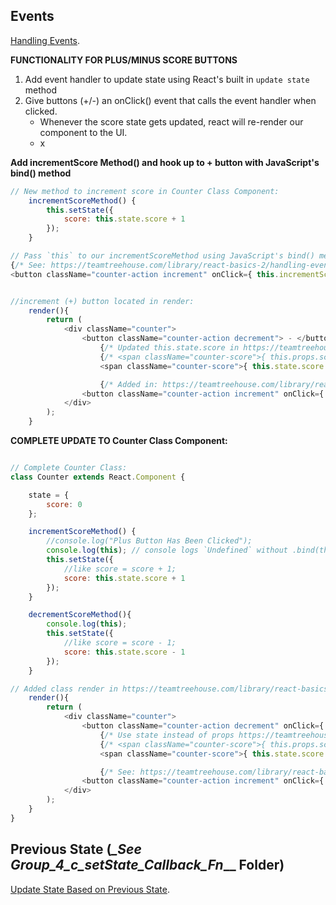 ## Events

[Handling Events](https://teamtreehouse.com/library/react-basics-2/handling-events).

**FUNCTIONALITY FOR PLUS/MINUS SCORE BUTTONS**
1. Add event handler to update state using React's built in `update state` method
2. Give buttons (+/-) an onClick() event that calls the event handler when clicked.
    - Whenever the score state gets updated, react will re-render our component to the UI.
    - x



**Add incrementScore Method() and hook up to + button with JavaScript's bind() method**

```js
// New method to increment score in Counter Class Component:
    incrementScoreMethod() {
        this.setState({
            score: this.state.score + 1
        });
    }

// Pass `this` to our incrementScoreMethod using JavaScript's bind() method passing in this in React's onClick handler
{/* See: https://teamtreehouse.com/library/react-basics-2/handling-events */}
<button className="counter-action increment" onClick={ this.incrementScoreMethod.bind(this) }> + </button>


//increment (+) button located in render: 
    render(){
        return (
            <div className="counter">
                <button className="counter-action decrement"> - </button>
                    {/* Updated this.state.score in https://teamtreehouse.com/library/react-basics-2/create-a-stateful-component */}
                    {/* <span className="counter-score">{ this.props.score }</span> */}
                    <span className="counter-score">{ this.state.score }</span>

                    {/* Added in: https://teamtreehouse.com/library/react-basics-2/handling-events */}
                <button className="counter-action increment" onClick={ this.incrementScoreMethod.bind(this) }> + </button>
            </div>
        );
    }
```

**COMPLETE UPDATE TO Counter Class Component:**
```js

// Complete Counter Class: 
class Counter extends React.Component {

    state = {
        score: 0
    };

    incrementScoreMethod() {
        //console.log("Plus Button Has Been Clicked");
        console.log(this); // console logs `Undefined` without .bind(this) in the + button's onClick handler below.  
        this.setState({
            //like score = score + 1;
            score: this.state.score + 1
        });
    }

    decrementScoreMethod(){
        console.log(this);
        this.setState({
            //like score = score - 1; 
            score: this.state.score - 1
        }); 
    }

// Added class render in https://teamtreehouse.com/library/react-basics-2/create-a-component-as-a-class
    render(){
        return (
            <div className="counter">
                <button className="counter-action decrement" onClick={ this.decrementScoreMethod.bind(this) }> - </button>
                    {/* Use state instead of props https://teamtreehouse.com/library/react-basics-2/create-a-stateful-component */}
                    {/* <span className="counter-score">{ this.props.score }</span> */}
                    <span className="counter-score">{ this.state.score }</span>

                    {/* See: https://teamtreehouse.com/library/react-basics-2/handling-events */}
                <button className="counter-action increment" onClick={ this.incrementScoreMethod.bind(this) }> + </button>
            </div>
        );
    }
}


```



## Previous State (*_See Group_4_c_setState_Callback_Fn*__ Folder)

[Update State Based on Previous State](https://teamtreehouse.com/library/react-basics-2/update-state-based-on-previous-state).
